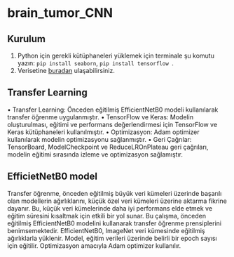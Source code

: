 # brain_tumor_CNN

## Kurulum
1. Python için gerekli kütüphaneleri yüklemek için terminale şu komutu yazın: `pip install seaborn`, `pip install tensorflow `.
2. Verisetine [buradan](https://www.kaggle.com/datasets/sartajbhuvaji/brain-tumor-classification-mri) ulaşabilirsiniz.

## Transfer Learning
• Transfer Learning: Önceden eğitilmiş EfficientNetB0 modeli kullanılarak transfer
öğrenme uygulanmıştır.
• TensorFlow ve Keras: Modelin oluşturulması, eğitimi ve performans değerlendirmesi
için TensorFlow ve Keras kütüphaneleri kullanılmıştır.
• Optimizasyon: Adam optimizer kullanılarak modelin optimizasyonu sağlanmıştır.
• Geri Çağrılar: TensorBoard, ModelCheckpoint ve ReduceLROnPlateau geri çağrıları,
modelin eğitimi sırasında izleme ve optimizasyon sağlamıştır.

## EfficietNetB0 model
Transfer öğrenme, önceden eğitilmiş büyük veri kümeleri üzerinde başarılı
olan modellerin ağırlıklarını, küçük özel veri kümeleri üzerine aktarma fikrine dayanır. Bu,
küçük veri kümelerinde daha iyi performans elde etmek ve eğitim süresini kısaltmak için
etkili bir yol sunar.
Bu çalışma, önceden eğitilmiş EfficientNetB0 modelini kullanarak transfer öğrenme
prensiplerini benimsemektedir. EfficientNetB0, ImageNet veri kümesinde eğitilmiş
ağırlıklarla yüklenir. Model, eğitim verileri üzerinde belirli bir epoch sayısı için eğitilir.
Optimizasyon amacıyla Adam optimizer kullanılır.


